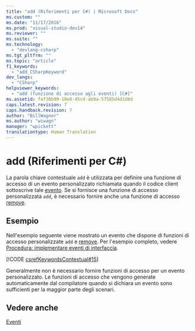 ```yaml
---
title: "add (Riferimenti per C#) | Microsoft Docs"
ms.custom: ""
ms.date: "11/17/2016"
ms.prod: "visual-studio-dev14"
ms.reviewer: ""
ms.suite: ""
ms.technology: 
  - "devlang-csharp"
ms.tgt_pltfrm: ""
ms.topic: "article"
f1_keywords: 
  - "add_CSharpKeyword"
dev_langs: 
  - "CSharp"
helpviewer_keywords: 
  - "add (funzione di accesso agli eventi) [C#]"
ms.assetid: faf30b99-10e8-45cd-ab9a-57585d4d1d8d
caps.latest.revision: 7
caps.handback.revision: 7
author: "BillWagner"
ms.author: "wiwagn"
manager: "wpickett"
translationtype: Human Translation
---
```

# add (Riferimenti per C#)
La parola chiave contestuale `add` è utilizzata per definire una funzione di accesso di un evento personalizzato richiamata quando il codice client sottoscrive tale [evento](../../../csharp/language-reference/keywords/event.md).  Se si fornisce una funzione di accesso personalizzata `add`, è necessario fornire anche una funzione di accesso [remove](../../../csharp/language-reference/keywords/remove.md).  
  
## Esempio  
 Nell'esempio seguente viene mostrato un evento che dispone di funzioni di accesso personalizzate `add` e [remove](../../../csharp/language-reference/keywords/remove.md).  Per l'esempio completo, vedere [Procedura: implementare eventi di interfaccia](../../../csharp/programming-guide/events/how-to-implement-interface-events.md).  
  
 [!CODE [csrefKeywordsContextual#15](../CodeSnippet/VS_Snippets_VBCSharp/csrefKeywordsContextual#15)]  
  
 Generalmente non è necessario fornire funzioni di accesso per un evento personalizzato.  Le funzioni di accesso che vengono generate automaticamente dal compilatore quando si dichiara un evento sono sufficienti per la maggior parte degli scenari.  
  
## Vedere anche  
 [Eventi](../../../csharp/programming-guide/events/index.md)